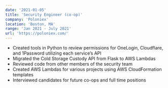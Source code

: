 ```yaml
---
date: '2021-01-05'
title: 'Security Engineer (co-op)'
company: 'Poloniex'
location: 'Boston, MA'
range: 'Jan 2021 - July 2021'
url: 'https://poloniex.com/'
---
```


- Created tools in Python to review permissions for OneLogin, Cloudflare, and 1Password utilizing each service’s API
- Migrated the Cold Storage Custody API from Flask to AWS Lambdas
- Reviewed code from other members of the security team
- Created AWS Lambdas for various projects using AWS CloudFormation templates
- Interviewed candidates for future co-ops and full time positions